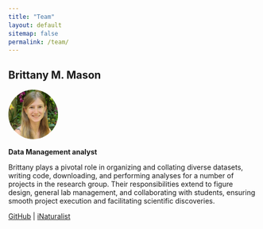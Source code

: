 ```yaml
---
title: "Team"
layout: default
sitemap: false
permalink: /team/
---
```



## Brittany M. Mason

<div>
  <img src="images/teampic/brittany_mason_headshot.jpg" alt="Brittany Mason" width="100" height="100" style="border-radius: 50%;">

  **Data Management analyst**

  Brittany plays a pivotal role in organizing and collating diverse datasets, writing code, downloading, and performing analyses for a number of projects in the research group. Their responsibilities extend to figure design, general lab management, and collaborating with students, ensuring smooth project execution and facilitating scientific discoveries.

  [GitHub](https://github.com/brittanymmason) | [iNaturalist](https://www.inaturalist.org/people/brittanymmason)
</div>


